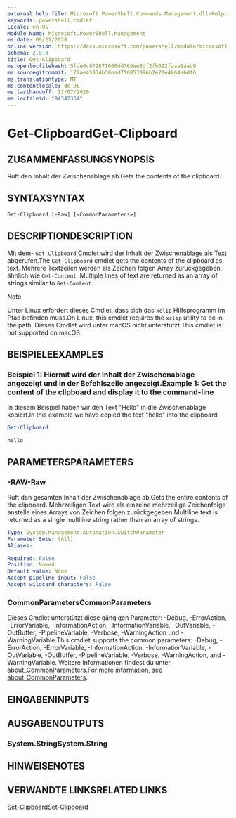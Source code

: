 ```yaml
---
external help file: Microsoft.PowerShell.Commands.Management.dll-Help.xml
keywords: powershell,cmdlet
Locale: en-US
Module Name: Microsoft.PowerShell.Management
ms.date: 09/21/2020
online version: https://docs.microsoft.com/powershell/module/microsoft.powershell.management/get-clipboard?view=powershell-7.1&WT.mc_id=ps-gethelp
schema: 2.0.0
title: Get-Clipboard
ms.openlocfilehash: 5fce0c872871006dd760ee8df2fb692faaa1aab9
ms.sourcegitcommit: 177ae45034b58ead716853096b2e72e4864e6df6
ms.translationtype: MT
ms.contentlocale: de-DE
ms.lasthandoff: 11/07/2020
ms.locfileid: "94342364"
---
```

# <span data-ttu-id="8de1e-103">Get-Clipboard</span><span class="sxs-lookup"><span data-stu-id="8de1e-103">Get-Clipboard</span></span>

## <span data-ttu-id="8de1e-104">ZUSAMMENFASSUNG</span><span class="sxs-lookup"><span data-stu-id="8de1e-104">SYNOPSIS</span></span>
<span data-ttu-id="8de1e-105">Ruft den Inhalt der Zwischenablage ab.</span><span class="sxs-lookup"><span data-stu-id="8de1e-105">Gets the contents of the clipboard.</span></span>

## <span data-ttu-id="8de1e-106">SYNTAX</span><span class="sxs-lookup"><span data-stu-id="8de1e-106">SYNTAX</span></span>

```
Get-Clipboard [-Raw] [<CommonParameters>]
```

## <span data-ttu-id="8de1e-107">DESCRIPTION</span><span class="sxs-lookup"><span data-stu-id="8de1e-107">DESCRIPTION</span></span>

<span data-ttu-id="8de1e-108">Mit dem- `Get-Clipboard` Cmdlet wird der Inhalt der Zwischenablage als Text abgerufen.</span><span class="sxs-lookup"><span data-stu-id="8de1e-108">The `Get-Clipboard` cmdlet gets the contents of the clipboard as text.</span></span> <span data-ttu-id="8de1e-109">Mehrere Textzeilen werden als Zeichen folgen Array zurückgegeben, ähnlich wie `Get-Content` .</span><span class="sxs-lookup"><span data-stu-id="8de1e-109">Multiple lines of text are returned as an array of strings similar to `Get-Content`.</span></span>

> [!NOTE]
> <span data-ttu-id="8de1e-110">Unter Linux erfordert dieses Cmdlet, dass sich das `xclip` Hilfsprogramm im Pfad befinden muss.</span><span class="sxs-lookup"><span data-stu-id="8de1e-110">On Linux, this cmdlet requires the `xclip` utility to be in the path.</span></span> <span data-ttu-id="8de1e-111">Dieses Cmdlet wird unter macOS nicht unterstützt.</span><span class="sxs-lookup"><span data-stu-id="8de1e-111">This cmdlet is not supported on macOS.</span></span>

## <span data-ttu-id="8de1e-112">BEISPIELE</span><span class="sxs-lookup"><span data-stu-id="8de1e-112">EXAMPLES</span></span>

### <span data-ttu-id="8de1e-113">Beispiel 1: Hiermit wird der Inhalt der Zwischenablage angezeigt und in der Befehlszeile angezeigt.</span><span class="sxs-lookup"><span data-stu-id="8de1e-113">Example 1: Get the content of the clipboard and display it to the command-line</span></span>

<span data-ttu-id="8de1e-114">In diesem Beispiel haben wir den Text "Hello" in die Zwischenablage kopiert.</span><span class="sxs-lookup"><span data-stu-id="8de1e-114">In this example we have copied the text "hello" into the clipboard.</span></span>

```powershell
Get-Clipboard
```

```Output
hello
```

## <span data-ttu-id="8de1e-115">PARAMETERS</span><span class="sxs-lookup"><span data-stu-id="8de1e-115">PARAMETERS</span></span>

### <span data-ttu-id="8de1e-116">-RAW</span><span class="sxs-lookup"><span data-stu-id="8de1e-116">-Raw</span></span>

<span data-ttu-id="8de1e-117">Ruft den gesamten Inhalt der Zwischenablage ab.</span><span class="sxs-lookup"><span data-stu-id="8de1e-117">Gets the entire contents of the clipboard.</span></span> <span data-ttu-id="8de1e-118">Mehrzeiligen Text wird als einzelne mehrzeilige Zeichenfolge anstelle eines Arrays von Zeichen folgen zurückgegeben.</span><span class="sxs-lookup"><span data-stu-id="8de1e-118">Multiline text is returned as a single multiline string rather than an array of strings.</span></span>

```yaml
Type: System.Management.Automation.SwitchParameter
Parameter Sets: (All)
Aliases:

Required: False
Position: Named
Default value: None
Accept pipeline input: False
Accept wildcard characters: False
```

### <span data-ttu-id="8de1e-119">CommonParameters</span><span class="sxs-lookup"><span data-stu-id="8de1e-119">CommonParameters</span></span>

<span data-ttu-id="8de1e-120">Dieses Cmdlet unterstützt diese gängigen Parameter: -Debug, -ErrorAction, -ErrorVariable, -InformationAction, -InformationVariable, -OutVariable, -OutBuffer, -PipelineVariable, -Verbose, -WarningAction und -WarningVariable.</span><span class="sxs-lookup"><span data-stu-id="8de1e-120">This cmdlet supports the common parameters: -Debug, -ErrorAction, -ErrorVariable, -InformationAction, -InformationVariable, -OutVariable, -OutBuffer, -PipelineVariable, -Verbose, -WarningAction, and -WarningVariable.</span></span> <span data-ttu-id="8de1e-121">Weitere Informationen findest du unter [about_CommonParameters](https://go.microsoft.com/fwlink/?LinkID=113216).</span><span class="sxs-lookup"><span data-stu-id="8de1e-121">For more information, see [about_CommonParameters](https://go.microsoft.com/fwlink/?LinkID=113216).</span></span>

## <span data-ttu-id="8de1e-122">EINGABEN</span><span class="sxs-lookup"><span data-stu-id="8de1e-122">INPUTS</span></span>

## <span data-ttu-id="8de1e-123">AUSGABEN</span><span class="sxs-lookup"><span data-stu-id="8de1e-123">OUTPUTS</span></span>

### <span data-ttu-id="8de1e-124">System.String</span><span class="sxs-lookup"><span data-stu-id="8de1e-124">System.String</span></span>

## <span data-ttu-id="8de1e-125">HINWEISE</span><span class="sxs-lookup"><span data-stu-id="8de1e-125">NOTES</span></span>

## <span data-ttu-id="8de1e-126">VERWANDTE LINKS</span><span class="sxs-lookup"><span data-stu-id="8de1e-126">RELATED LINKS</span></span>

[<span data-ttu-id="8de1e-127">Set-Clipboard</span><span class="sxs-lookup"><span data-stu-id="8de1e-127">Set-Clipboard</span></span>](Set-Clipboard.md)
